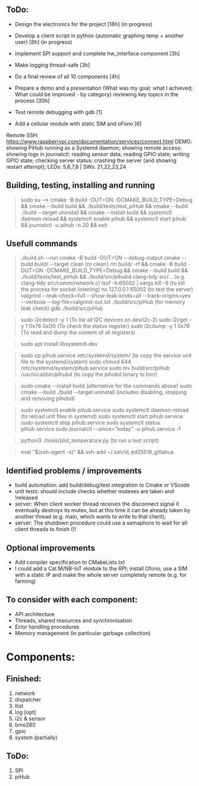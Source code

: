 ## ToDo:
- Design the electronics for the project [16h] (in progress)
- Develop a client script in python (automatic graphing temp + another user) [8h] (in progress)

- Implement SPI support and complete hw_interface component [3h]
- Make logging thread-safe [3h]
- Do a final review of all 10 components [4h]
- Prepare a demo and a presentation (What was my goal; what I achieved; What could be improved - by category) reviewing key topics in the process [30h]

- Test remote debugging with gdb [1]
- Add a cellular module with static SIM and oFono [6]

Remote SSH: https://www.raspberrypi.com/documentation/services/connect.html
DEMO: showing PiHub running as a Systemd daemon; showing remote access; showing logs in journalctl; reading sensor data; reading GPIO state; writing GPIO state; checking server status; crashing the server (and showing restart attempt);
LEDs: 5,6,7,8 | SWs: 21,22,23,24

## Building, testing, installing and running
> sudo su --> cmake -B build -DUT=ON -DCMAKE_BUILD_TYPE=Debug && cmake --build build && ./build/tests/test_piHub && cmake --build ./build --target uninstall && cmake --install build && systemctl daemon-reload && systemctl enable pihub && systemctl start pihub && journalctl -u pihub -n 20 && exit

## Usefull commands
> ./build.sh --run
> cmake -B build -DUT=ON --debug-output
> cmake --build build/ --target clean [*to clean*]
> rm build/ -rf && cmake -B build -DUT=ON -DCMAKE_BUILD_TYPE=Debug && cmake --build build && ./build/tests/test_piHub && ./build/src/pihubd
> clang-tidy src/... (e.g. clang-tidy src/comm/network.c)
> lsof -ti:65002 | xargs kill -9 (to kill the process for socket listening)
> nc 127.0.0.1 65002 (to test the server)
> valgrind --leak-check=full --show-leak-kinds=all --track-origins=yes --verbose --log-file=valgrind-out.txt ./build/src/piHub (for memory leak check)
> gdb ./build/src/piHub

> sudo i2cdetect -y 1 (To list all I2C devices on dev/i2c-2)
> sudo i2cget -y 1 0x76 0xD0 (To check the status register)
> sudo i2cdump -y 1 0x76 (To read and dump the content of all registers)

> sudo apt install libsystemd-dev

> sudo cp pihub.service /etc/systemd/system/ (to copy the service unit file to the systemd/system)
> sudo chmod 644 /etc/systemd/system/pihub.service
> sudo mv build/src/piHub /usr/local/bin/pihubd (to copy the pihubd binary to bin/)

> sudo cmake --install build (alternative for the commands above)
> sudo cmake --build ./build --target uninstall (includes disabling, stopping and removing pihubd)

> sudo systemctl enable pihub.service
> sudo systemctl daemon-reload (to reload unit files in systemd)
> sudo systemctl start pihub.service
> sudo systemctl stop pihub.service
> sudo systemctl status pihub.service
> sudo journalctl --since="today" -u pihub.service -f

> python3 ./tools/plot_temperature.py (to run a test script)

> eval "$(ssh-agent -s)" && ssh-add ~/.ssh/id_ed25519_gitlabua

## Identified problems / improvements
- build automation: add build/debug/test integration to Cmake or VScode
- unit tests: should include checks whether mutexes are taken and !released
- server: When client worker thread receives the disconnect signal it eventually destroys its mutex, but at this time it can be already taken by another thread (e.g. main, which wants to write to that client);
- server: The shutdown procedure could use a semaphore to wait for all client threads to finish (!)

## Optional improvements
- Add compiler specification to CMakeLists.txt
- I could add a Cat.M/NB-IoT module to the RPI; install Ofono, use a SIM with a static IP and make the whole server completely remote (e.g. for farming)

## To consider with each component:
- API architecture
- Threads, shared resources and synchronisation
- Error handling procedures
- Memory management (in particular garbage collection)

# Components:
## Finished:
1) network
2) dispatcher
3) llist
4) log [opt]
5) i2c & sensor
6) bme280
7) gpio
8) system (partially)

## ToDo:
1) SPI
2) piHub